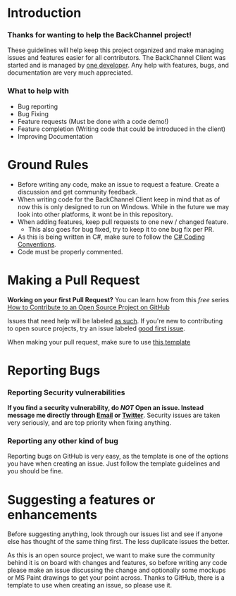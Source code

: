 # Introduction

### Thanks for wanting to help the BackChannel project!

These guidelines will help keep this project organized and make managing issues and features easier for all contributors.
The BackChannel Client was started and is managed by [one developer](https://github.com/EpsiRho). Any help with features, bugs, and documentation are very much appreciated.

### What to help with

* Bug reporting
* Bug Fixing
* Feature requests (Must be done with a code demo!)
* Feature completion (Writing code that could be introduced in the client)
* Improving Documentation

# Ground Rules

* Before writing any code, make an issue to request a feature. Create a discussion and get community feedback.
* When writing code for the BackChannel Client keep in mind that as of now this is only designed to run on Windows. While in the future we may look into other platforms, it wont be in this repository.
* When adding features, keep pull requests to one new / changed feature.
  * This also goes for bug fixed, try to keep it to one bug fix per PR.
* As this is being written in C#, make sure to follow the [C# Coding Conventions](https://docs.microsoft.com/en-us/dotnet/csharp/fundamentals/coding-style/coding-conventions).
* Code must be properly commented.

# Making a Pull Request

**Working on your first Pull Request?** You can learn how from  this *free* series [How to Contribute to an Open Source Project on GitHub](https://kcd.im/pull-request) 

Issues that need help will be labeled [as such](https://github.com/BackChannel-Chat-Client/BackChannel-Client/labels/help%20wanted). If you're new to contributing to open source projects, try an issue labeled [good first issue](https://github.com/BackChannel-Chat-Client/BackChannel-Client/labels/good%20first%20issue). 

When making your pull request, make sure to use [this template](https://github.com/BackChannel-Chat-Client/BackChannel-Client/blob/master/.github/ISSUE_TEMPLATE/pull_request_template.md)

# Reporting Bugs

### Reporting Security vulnerabilities

**If you find a security vulnerability, do *NOT* Open an issue. Instead message me directly through [Email](mailto:epsirho@gmail.com) or [Twitter](https://twitter.com/EpsilonRho)**. Security issues are taken very seriously, and are top priority when fixing anything. 

### Reporting any other kind of bug

Reporting bugs on GitHub is very easy, as the template is one of the options you have when creating an issue. Just follow the template guidelines and you should be fine.

# Suggesting a features or enhancements

Before suggesting anything, look through our issues list and see if anyone else has thought of the same thing first. The less duplicate issues the better.

As this is an open source project, we want to make sure the community behind it is on board with changes and features, so before writing any code please make an issue discussing the change and optionally some mockups or MS Paint drawings to get your point across. Thanks to GitHub, there is a template to use when creating an issue, so please use it.
